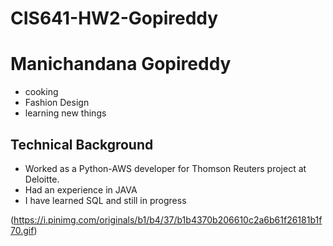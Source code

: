 # CIS641-HW2-Gopireddy

# Manichandana Gopireddy
 - cooking
 - Fashion Design
 - learning new things
## Technical Background
 - Worked as a Python-AWS developer for Thomson Reuters project at Deloitte.
 - Had an experience in JAVA
 - I have learned SQL and still in progress
   
 (https://i.pinimg.com/originals/b1/b4/37/b1b4370b206610c2a6b61f26181b1f70.gif)
